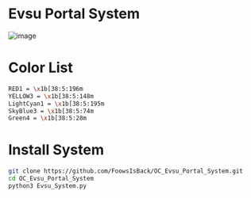 # Evsu Portal System
![image](https://github.com/user-attachments/assets/62368b6b-1b64-429d-a7c2-b330568cb250)

# Color List
```sh
RED1 = \x1b[38:5:196m
YELLOW3 = \x1b[38:5:148m
LightCyan1 = \x1b[38:5:195m
SkyBlue3 = \x1b[38:5:74m
Green4 = \x1b[38:5:28m
```
# Install System
```sh
git clone https://github.com/FoowsIsBack/OC_Evsu_Portal_System.git
cd OC_Evsu_Portal_System
python3 Evsu_System.py
```
